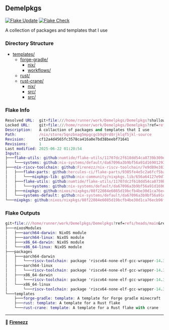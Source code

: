 ## Demelpkgs

[![Flake Update](https://github.com/Firenezz/Demelpkgs/actions/workflows/flake-update.yml/badge.svg)](https://github.com/Firenezz/Demelpkgs/blob/main/.github/workflows/flake-update.yml)
[![Flake Check](https://github.com/Firenezz/Demelpkgs/actions/workflows/flake-check.yml/badge.svg)](https://github.com/Firenezz/Demelpkgs/blob/main/.github/workflows/flake-check.yml)

A collection of packages and templates that I use
### Directory Structure

- [templates/](templates/)
  - [forge-gradle/](templates/forge-gradle/)
    - [nix/](templates/forge-gradle/nix/)
    - [workflows/](templates/forge-gradle/workflows/)
  - [rust/](templates/rust/)
  - [rust-crane/](templates/rust-crane/)
    - [nix/](templates/rust-crane/nix/)
    - [src/](templates/rust-crane/src/)
    - [src/](templates/rust/src/)

### Flake Info

```nix
Resolved URL:  git+file:///home/runner/work/Demelpkgs/Demelpkgs?shallow=1
Locked URL:    git+file:///home/runner/work/Demelpkgs/Demelpkgs?ref=refs/heads/main&rev=cf12a4d4565fc3578ca416a0e7bd38beebf71641&shallow=1
Description:   A collaction of packages and templates that I use
Path:          /nix/store/5qnzbnag5mpgcgcb9q9rd8rjklqf5jkl-source
Revision:      cf12a4d4565fc3578ca416a0e7bd38beebf71641
Revisions:     1
Last modified: 2025-06-22 01:20:54
Inputs:
├───flake-utils: github:numtide/flake-utils/11707dc2f618dd54ca8739b309ec4fc024de578b (2024-11-13 21:27:16)
│   └───systems: github:nix-systems/default/da67096a3b9bf56a91d16901293e51ba5b49a27e (2023-04-09 08:27:08)
├───nix-riscv-toolchain: github:Firenezz/nix-riscv-toolchain/7e9d89e38377a087a3924f312366f15019852e8d (2025-06-22 00:53:54)
│   ├───flake-parts: github:hercules-ci/flake-parts/9305fe4e5c2a6fcf5ba6a3ff155720fbe4076569 (2025-06-08 15:59:32)
│   │   └───nixpkgs-lib: github:nix-community/nixpkgs.lib/656a64127e9d791a334452c6b6606d17539476e2 (2025-06-01 01:22:19)
│   ├───flake-utils: github:numtide/flake-utils/11707dc2f618dd54ca8739b309ec4fc024de578b (2024-11-13 21:27:16)
│   │   └───systems: github:nix-systems/default/da67096a3b9bf56a91d16901293e51ba5b49a27e (2023-04-09 08:27:08)
│   ├───nixpkgs: github:nixos/nixpkgs/08f22084e6085d19bcfb4be30d1ca76ecb96fe54 (2025-06-19 20:43:01)
│   └───systems-default: github:nix-systems/default/da67096a3b9bf56a91d16901293e51ba5b49a27e (2023-04-09 08:27:08)
└───nixpkgs: github:nixos/nixpkgs/08f22084e6085d19bcfb4be30d1ca76ecb96fe54 (2025-06-19 20:43:01)

```

### Flake Outputs

```nix
git+file:///home/runner/work/Demelpkgs/Demelpkgs?ref=refs/heads/main&rev=cf12a4d4565fc3578ca416a0e7bd38beebf71641&shallow=1
├───nixosModules
│   ├───aarch64-darwin: NixOS module
│   ├───aarch64-linux: NixOS module
│   ├───x86_64-darwin: NixOS module
│   └───x86_64-linux: NixOS module
├───packages
│   ├───aarch64-darwin
│   │   └───riscv-toolchain: package 'riscv64-none-elf-gcc-wrapper-14.3.0'
│   ├───aarch64-linux
│   │   └───riscv-toolchain: package 'riscv64-none-elf-gcc-wrapper-14.3.0'
│   ├───x86_64-darwin
│   │   └───riscv-toolchain: package 'riscv64-none-elf-gcc-wrapper-14.3.0'
│   └───x86_64-linux
│       └───riscv-toolchain: package 'riscv64-none-elf-gcc-wrapper-14.3.0'
└───templates
    ├───forge-gradle: template: A template for Forge gradle minecraft
    ├───rust: template: A template for a Rust flake
    └───rust-crane: template: A template for a Rust flake with crane

```

---

👤 [**Firenezz**](https://github.com/Firenezz)
